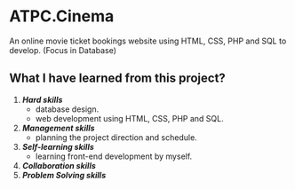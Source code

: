 # ATPC.Cinema
An online movie ticket bookings website using HTML, CSS, PHP and SQL to develop. (Focus in Database)

## What I have learned from this project?
1. ***Hard skills***
   - database design.
   - web development using HTML, CSS, PHP and SQL.
2. ***Management skills***
   - planning the project direction and schedule.
3. ***Self-learning skills***
   - learning front-end development by myself.
4. ***Collaboration skills***
5. ***Problem Solving skills***

